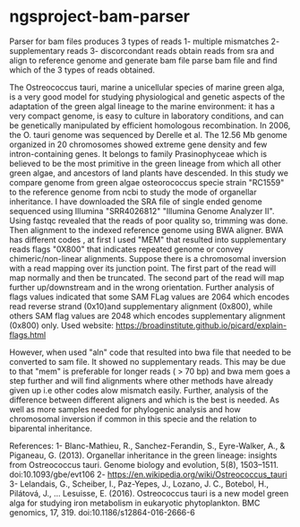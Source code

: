 # ngsproject-bam-parser
Parser for bam files produces 3 types of reads                                                                                                                         1- multiple mismatches
2- supplementary reads
3- discorcondant reads
obtain reads from sra and align to reference genome and generate bam file
parse bam file and find which of the 3 types of reads obtained.


The Ostreococcus tauri, marine a unicellular species of marine green alga, is a very good model for studying physiological and genetic aspects of the adaptation of the green algal lineage to the marine environment: it has a very compact genome, is easy to culture in laboratory conditions, and can be genetically manipulated by efficient homologous recombination. In 2006, the O. tauri genome was sequenced by Derelle et al. The 12.56 Mb genome organized in 20 chromosomes showed extreme gene density and few intron-containing genes. It belongs to family Prasinophyceae which is believed to be the most primitive in the green lineage from which all other green algae, and ancestors of land plants have descended. In this study we compare genome from green algae osteorococcus specie strain "RC1559" to the reference genome from ncbi to study the mode of organellar inheritance. 
I have downloaded the SRA file of single ended genome sequenced using Illumina "SRR4026812" "Illumina Genome Analyzer II".
Using fastqc revealed that the reads of poor quality so, trimming was done. Then alignment to the indexed reference genome using BWA aligner. 
BWA has different codes , at first I used "MEM" that resulted into supplementary reads flags "0X800" that indicates repeated genome or convey chimeric/non-linear alignments. Suppose there is a chromosomal inversion with a read mapping over its junction point. The first part of the read will map normally and then be truncated. The second part of the read will map further up/downstream and in the wrong orientation. Further analysis of flags values indicated that some SAM FLag values are 2064 which encodes read reverse strand (0x10)and supplementary alignment (0x800), 
while others SAM flag values are 2048 which encodes supplementary alignment (0x800) only. 
Used website: https://broadinstitute.github.io/picard/explain-flags.html 

However, when used "aln" code that resulted into bwa file that needed to be converted to sam file. It showed no supplementary reads. This may be due to that "mem" is preferable for longer reads ( > 70 bp) and bwa mem goes a step further and will find alignments where other methods have already given up i.e other codes alow mismatch easily. 
Further, analysis of the difference between different aligners and which is the best is needed. As well as more samples needed for phylogenic analysis and how chromosomal inversion if common in this specie and the relation to biparental inheritance. 

References:
1- Blanc-Mathieu, R., Sanchez-Ferandin, S., Eyre-Walker, A., & Piganeau, G. (2013). Organellar inheritance in the green lineage: insights from Ostreococcus tauri. Genome biology and evolution, 5(8), 1503–1511. doi:10.1093/gbe/evt106
2- https://en.wikipedia.org/wiki/Ostreococcus_tauri
3- Lelandais, G., Scheiber, I., Paz-Yepes, J., Lozano, J. C., Botebol, H., Pilátová, J., … Lesuisse, E. (2016). Ostreococcus tauri is a new model green alga for studying iron metabolism in eukaryotic phytoplankton. BMC genomics, 17, 319. doi:10.1186/s12864-016-2666-6
